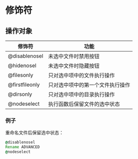 # 修饰符
## 操作对象
修饰符 | 功能
--- | ---
@disablenosel | 未选中文件时禁用按钮
@hidenosel | 未选中文件时隐藏按钮
@filesonly | 只对选中项中的文件执行操作
@firstfileonly | 只对选中项中的第一个文件执行操作
@dirsonly | 只对选中项中的目录执行操作
@nodeselect | 执行函数后保留文件的选中状态

### 例子
重命名文件后保留选中状态：
```cmd
@disablenosel
Rename ADVANCED
@nodeselect
```